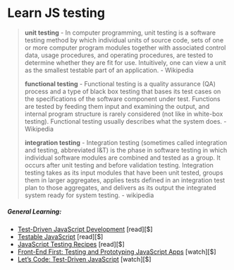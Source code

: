 # Learn JS testing

> **unit testing** - In computer programming, unit testing is a software testing method by which individual units of source code, sets of one or more computer program modules together with associated control data, usage procedures, and operating procedures, are tested to determine whether they are fit for use. Intuitively, one can view a unit as the smallest testable part of an application. - Wikipedia
> 
> **functional testing** - Functional testing is a quality assurance (QA) process and a type of black box testing that bases its test cases on the specifications of the software component under test. Functions are tested by feeding them input and examining the output, and internal program structure is rarely considered (not like in white-box testing). Functional testing usually describes what the system does. - Wikipedia
>  
> **integration testing** - Integration testing (sometimes called integration and testing, abbreviated I&T) is the phase in software testing in which individual software modules are combined and tested as a group. It occurs after unit testing and before validation testing. Integration testing takes as its input modules that have been unit tested, groups them in larger aggregates, applies tests defined in an integration test plan to those aggregates, and delivers as its output the integrated system ready for system testing. - wikipedia

##### General Learning:

* [Test-Driven JavaScript Development](http://tddjs.com/) [read][$]
* [Testable JavaScript](http://www.amazon.com/gp/product/1449323391/ref=pd_lpo_sbs_dp_ss_3) [read][$]
* [JavaScript Testing Recipes](http://jstesting.jcoglan.com/) [read][$]
* [Front-End First: Testing and Prototyping JavaScript Apps](http://www.pluralsight.com/courses/testing-and-prototyping-javascript-apps) [watch][$]
* [Let’s Code: Test-Driven JavaScript](http://www.letscodejavascript.com/) [watch][$]





















 






